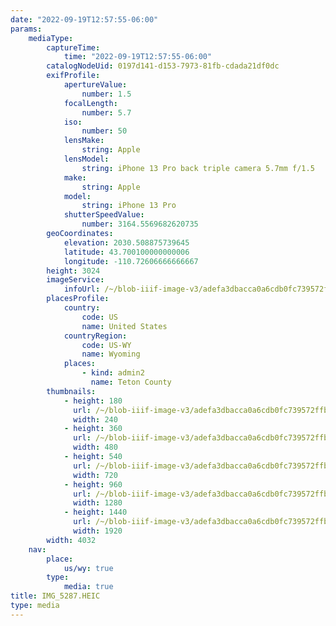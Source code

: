 ```yaml
---
date: "2022-09-19T12:57:55-06:00"
params:
    mediaType:
        captureTime:
            time: "2022-09-19T12:57:55-06:00"
        catalogNodeUid: 0197d141-d153-7973-81fb-cdada21df0dc
        exifProfile:
            apertureValue:
                number: 1.5
            focalLength:
                number: 5.7
            iso:
                number: 50
            lensMake:
                string: Apple
            lensModel:
                string: iPhone 13 Pro back triple camera 5.7mm f/1.5
            make:
                string: Apple
            model:
                string: iPhone 13 Pro
            shutterSpeedValue:
                number: 3164.5569682620735
        geoCoordinates:
            elevation: 2030.508875739645
            latitude: 43.700100000000006
            longitude: -110.72606666666667
        height: 3024
        imageService:
            infoUrl: /~/blob-iiif-image-v3/adefa3dbacca0a6cdb0fc739572ffbe17a7ea2a62dc6422bbe4e8a398c604245/info.json
        placesProfile:
            country:
                code: US
                name: United States
            countryRegion:
                code: US-WY
                name: Wyoming
            places:
                - kind: admin2
                  name: Teton County
        thumbnails:
            - height: 180
              url: /~/blob-iiif-image-v3/adefa3dbacca0a6cdb0fc739572ffbe17a7ea2a62dc6422bbe4e8a398c604245/full/240%2C180/0/default.jpg
              width: 240
            - height: 360
              url: /~/blob-iiif-image-v3/adefa3dbacca0a6cdb0fc739572ffbe17a7ea2a62dc6422bbe4e8a398c604245/full/480%2C360/0/default.jpg
              width: 480
            - height: 540
              url: /~/blob-iiif-image-v3/adefa3dbacca0a6cdb0fc739572ffbe17a7ea2a62dc6422bbe4e8a398c604245/full/720%2C540/0/default.jpg
              width: 720
            - height: 960
              url: /~/blob-iiif-image-v3/adefa3dbacca0a6cdb0fc739572ffbe17a7ea2a62dc6422bbe4e8a398c604245/full/1280%2C960/0/default.jpg
              width: 1280
            - height: 1440
              url: /~/blob-iiif-image-v3/adefa3dbacca0a6cdb0fc739572ffbe17a7ea2a62dc6422bbe4e8a398c604245/full/1920%2C1440/0/default.jpg
              width: 1920
        width: 4032
    nav:
        place:
            us/wy: true
        type:
            media: true
title: IMG_5287.HEIC
type: media
---
```

